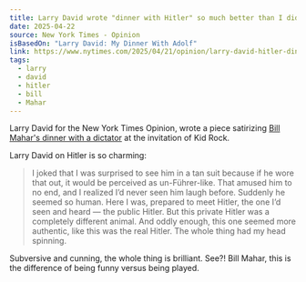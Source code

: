```yaml
---
title: Larry David wrote "dinner with Hitler" so much better than I did
date: 2025-04-22
source: New York Times - Opinion
isBasedOn: "Larry David: My Dinner With Adolf"
link: https://www.nytimes.com/2025/04/21/opinion/larry-david-hitler-dinner.html
tags:
  - larry
  - david
  - hitler
  - bill
  - Mahar
---
```

Larry David for the New York Times Opinion, wrote a piece satirizing [Bill Mahar's dinner with a dictator](https://davidchicopham.com/posts/what-if-charlie-chaplin-had-dinner-with-adolf-hitler-after-watching-the-great-dictator-together/) at the invitation of Kid Rock. 

Larry David on Hitler is so charming: 
> I joked that I was surprised to see him in a tan suit because if he wore that out, it would be perceived as un-Führer-like. That amused him to no end, and I realized I’d never seen him laugh before. Suddenly he seemed so human. Here I was, prepared to meet Hitler, the one I’d seen and heard — the public Hitler. But this private Hitler was a completely different animal. And oddly enough, this one seemed more authentic, like this was the real Hitler. The whole thing had my head spinning.

Subversive and cunning, the whole thing is brilliant. See?! Bill Mahar, this is the difference of being funny versus being played. 